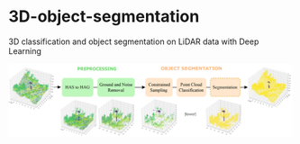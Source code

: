 # 3D-object-segmentation
3D classification and object segmentation on LiDAR data with Deep Learning

![plot](./doc/framework.png)
